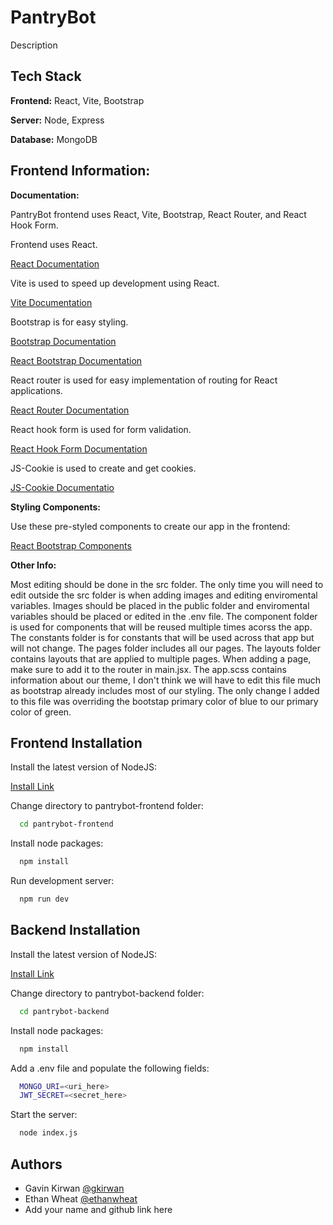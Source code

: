 # PantryBot

Description

## Tech Stack

**Frontend:** React, Vite, Bootstrap

**Server:** Node, Express

**Database:** MongoDB

## Frontend Information:

**Documentation:**

PantryBot frontend uses React, Vite, Bootstrap, React Router, and React Hook Form.

Frontend uses React.

[React Documentation](https://react.dev/)

Vite is used to speed up development using React.

[Vite Documentation](https://vite.dev/)

Bootstrap is for easy styling.

[Bootstrap Documentation](https://getbootstrap.com/)

[React Bootstrap Documentation](https://react-bootstrap.netlify.app/)

React router is used for easy implementation of routing for React applications.

[React Router Documentation](https://reactrouter.com/en/main)

React hook form is used for form validation.

[React Hook Form Documentation](https://www.react-hook-form.com/)

JS-Cookie is used to create and get cookies.

[JS-Cookie Documentatio](https://github.com/js-cookie/js-cookie)

**Styling Components:**

Use these pre-styled components to create our app in the frontend:

[React Bootstrap Components](https://react-bootstrap.netlify.app/docs/components/accordion)

**Other Info:**

Most editing should be done in the src folder. The only time you will need to edit outside the src folder is when adding images and editing enviromental variables. Images should be placed in the public folder and enviromental variables should be placed or edited in the .env file. The component folder is used for components that will be reused multiple times acorss the app. The constants folder is for constants that will be used across that app but will not change. The pages folder includes all our pages. The layouts folder contains layouts that are applied to multiple pages. When adding a page, make sure to add it to the router in main.jsx. The app.scss contains information about our theme, I don't think we will have to edit this file much as bootstrap already includes most of our styling. The only change I added to this file was overriding the bootstap primary color of blue to our primary color of green.

## Frontend Installation

Install the latest version of NodeJS:

[Install Link](https://nodejs.org/en)

Change directory to pantrybot-frontend folder:

```bash
  cd pantrybot-frontend
```

Install node packages:

```bash
  npm install
```

Run development server:

```bash
  npm run dev
```

## Backend Installation

Install the latest version of NodeJS:

[Install Link](https://nodejs.org/en)

Change directory to pantrybot-backend folder:

```bash
  cd pantrybot-backend
```

Install node packages:

```bash
  npm install
```

Add a .env file and populate the following fields:

```bash
  MONGO_URI=<uri_here>
  JWT_SECRET=<secret_here>
```

Start the server:

```bash
  node index.js
```

## Authors

- Gavin Kirwan [@gkirwan](https://www.github.com/gkirwan43)
- Ethan Wheat [@ethanwheat](https://github.com/ethanwheat)
- Add your name and github link here
